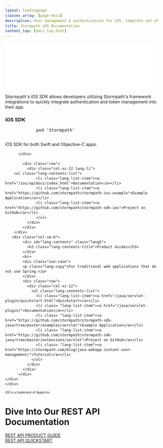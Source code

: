 ```yaml
---
layout: landingpage
classes_array: [page-docs]
description: User management & authentication for iOS. Complete set of Stormpath developer documentation & integration tools. 
title: Stormpath iOS Documentation
content_top: [docs_top.html]
---
```

<div class="landingpage ios">
<div class="masthead ios-masthead">
  <div class="container">
    <div class="row">
      <div class="col-xs-12">
        <img class="img-responsive logo" src="/images/landingpage/ios/logo-ios.png">
      </div>
    </div>
  </div>
</div>
<div class="container">
  <div class="row">
    <div class="col-xs-12 intro-text">
      <p>Stormpath's iOS SDK allows developers utilizing Stormpath's framework integrations to quickly integrate authentication and token management into their app.</p>
    </div>
  </div>
</div>
<div class="container">
  <div class="row">
    <div class="col-xs-12 col-sm-12 lander">
    <div class="col-xs-6">
      <div id="lang-contents" class="lang1">
          <h3 class="lang-contents-title">iOS SDK</h3>
          </div>
          <pre>
            pod 'Stormpath'
            </pre>
          <div class="use-case">
                <p class="lang-copy">iOS SDK for both Swift and Objective-C apps.</p>
                
          </div>
            
            <div class="row">
              <div class="col-xs-12 lang-li">
        <ul class="lang-contents-list">
                  <li class="lang-list-item"><a href="/ios/apidocs/index.html">Documentation</a></li>
                  <li class="lang-list-item"><a href="https://github.com/stormpath/stormpath-ios-example">Example Application</a></li>
                  <li class="lang-list-item"><a href="https://github.com/stormpath/stormpath-sdk-ios">Project on GitHub</a></li>
                  </ul>
              </div>
            </div>
        </div>
       <div class="col-sm-6">
            <div id="lang-contents" class="lang5">
              <h3 class="lang-contents-title">Product Guides</h3>
            </div>
            <br>
            <div class="use-case">
            <p class="lang-copy">For traditional web applications that do not use Spring.</p>
            </div>
            <div class="row">
              <div class="col-xs-12">
                <ul class="lang-contents-list">
                  <li class="lang-list-item"><a href="/java/servlet-plugin/quickstart.html">Quickstart</a></li>
                  <li class= "lang-list-item"><a href="/java/servlet-plugin/">Documentation</a></li>
                  <li class= "lang-list-item"><a href="https://github.com/stormpath/stormpath-sdk-java/tree/master/examples/servlet">Example Application</a></li>
                  <li class= "lang-list-item"><a href="https://github.com/stormpath/stormpath-sdk-java/tree/master/extensions/servlet">Project on GitHub</a></li>
                  <li class= "lang-list-item"><a href="https://stormpath.com/blog/java-webapp-instant-user-management/">Tutorial</a></li>
                </ul>
              </div>
            </div>
          </div>
    </div>
    </div>

  </div>


<div class="container" style="font-size: 10px;">
  <div class="col-md-12">
    <p>iOS is a trademark of Apple Inc.</p>
  </div>
</div>

<div class="footer-banner">
  <div class="container info">
    <div class="row">
      <div class="col-xs-12 col-sm-12">
        <h1>Dive Into Our REST API Documentation</h1>
          <div class="row">
            <div class="col-xs-12 col-sm-3 col-sm-offset-3">
              <a class="btn btn-default" href="/rest/product-guide" role="button">REST API PRODUCT GUIDE</a>
            </div>
            <div class="col-xs-12 col-sm-3">
              <a class="btn btn-default" href="/rest/quickstart" role="button">REST API QUICKSTART</a>
            </div>
          </div>
      </div>
      </div>
    </div>
  </div>
</div>

<!-- block__no_wrapper -->
<!-- region__no_wrapper -->
